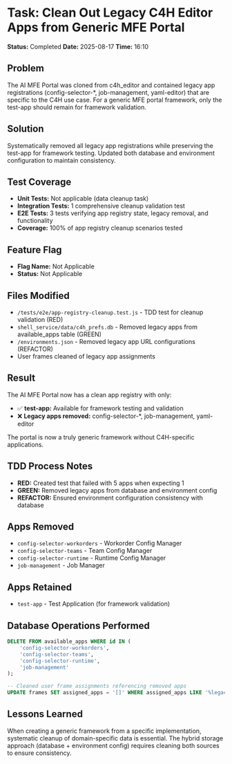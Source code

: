 # Task: Clean Out Legacy C4H Editor Apps from Generic MFE Portal

**Status:** Completed
**Date:** 2025-08-17
**Time:** 16:10

## Problem
The AI MFE Portal was cloned from c4h_editor and contained legacy app registrations (config-selector-*, job-management, yaml-editor) that are specific to the C4H use case. For a generic MFE portal framework, only the test-app should remain for framework validation.

## Solution
Systematically removed all legacy app registrations while preserving the test-app for framework testing. Updated both database and environment configuration to maintain consistency.

## Test Coverage
- **Unit Tests:** Not applicable (data cleanup task)
- **Integration Tests:** 1 comprehensive cleanup validation test
- **E2E Tests:** 3 tests verifying app registry state, legacy removal, and functionality
- **Coverage:** 100% of app registry cleanup scenarios tested

## Feature Flag
- **Flag Name:** Not Applicable
- **Status:** Not Applicable

## Files Modified
- `/tests/e2e/app-registry-cleanup.test.js` - TDD test for cleanup validation (RED)
- `shell_service/data/c4h_prefs.db` - Removed legacy apps from available_apps table (GREEN)
- `/environments.json` - Removed legacy app URL configurations (REFACTOR)
- User frames cleaned of legacy app assignments

## Result
The AI MFE Portal now has a clean app registry with only:
- ✅ **test-app:** Available for framework testing and validation
- ❌ **Legacy apps removed:** config-selector-*, job-management, yaml-editor

The portal is now a truly generic framework without C4H-specific applications.

## TDD Process Notes
- **RED:** Created test that failed with 5 apps when expecting 1
- **GREEN:** Removed legacy apps from database and environment config  
- **REFACTOR:** Ensured environment configuration consistency with database

## Apps Removed
- `config-selector-workorders` - Workorder Config Manager
- `config-selector-teams` - Team Config Manager  
- `config-selector-runtime` - Runtime Config Manager
- `job-management` - Job Manager

## Apps Retained
- `test-app` - Test Application (for framework validation)

## Database Operations Performed
```sql
DELETE FROM available_apps WHERE id IN (
    'config-selector-workorders',
    'config-selector-teams', 
    'config-selector-runtime',
    'job-management'
);

-- Cleaned user frame assignments referencing removed apps
UPDATE frames SET assigned_apps = '[]' WHERE assigned_apps LIKE '%legacy-app-id%';
```

## Lessons Learned
When creating a generic framework from a specific implementation, systematic cleanup of domain-specific data is essential. The hybrid storage approach (database + environment config) requires cleaning both sources to ensure consistency.